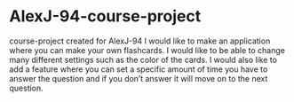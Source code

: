 # AlexJ-94-course-project
course-project created for AlexJ-94
I would like to make an application where you can make your own flashcards.
I would like to be able to change many different settings such as the color of the cards.
I would also like to add a feature where you can set a specific amount of time you have to answer the question 
and if you don’t answer it will move on to the next question.
